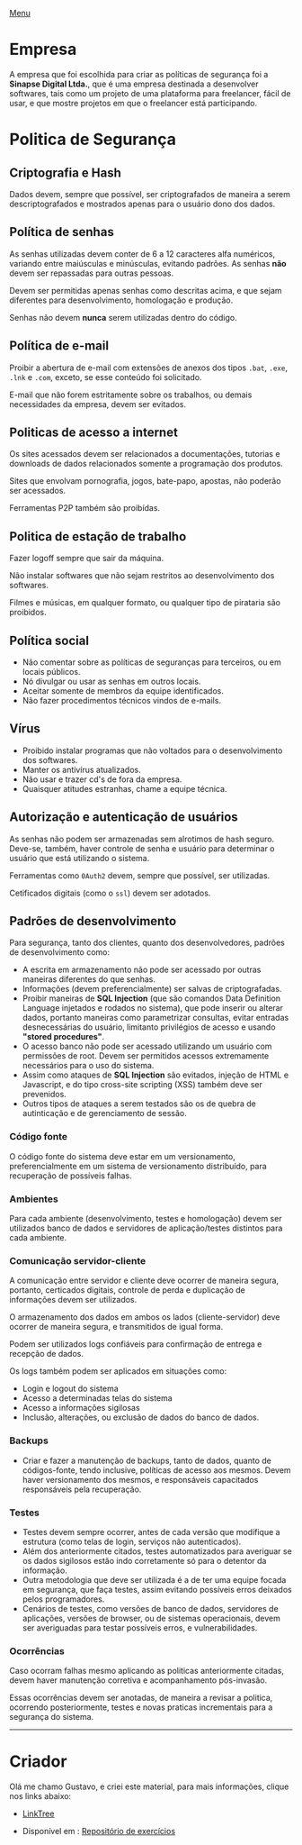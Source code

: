 [Menu](https://gusleaooliveira.github.io/posts/)


# Empresa

A empresa que foi escolhida para criar as políticas de segurança foi a **Sinapse Digital Ltda.**, que é uma empresa destinada a desenvolver softwares, tais como um projeto de uma plataforma para freelancer, fácil de usar, e que mostre projetos em que o freelancer está participando.

# Politica de Segurança

## Criptografia e Hash

Dados devem, sempre que possível, ser criptografados de maneira a serem descriptografados e mostrados apenas para o usuário dono dos dados.


## Política de senhas

As senhas utilizadas devem conter de 6 a 12 caracteres alfa numéricos, variando entre maiúsculas e minúsculas, evitando padrões. As senhas **não** devem ser repassadas para outras pessoas.

Devem ser permitidas apenas senhas como descritas acima, e que sejam diferentes para desenvolvimento, homologação e produção.

Senhas não devem **nunca** serem utilizadas dentro do código.

## Política  de e-mail

Proibir a abertura de e-mail com extensões de anexos dos tipos `.bat`, `.exe`, `.lnk` e `.com`, exceto, se esse conteúdo foi solicitado.

E-mail que não forem estritamente sobre os trabalhos, ou demais necessidades da empresa, devem ser evitados.

## Politicas de acesso a internet

Os sites acessados devem ser relacionados a documentações,  tutorias e downloads de dados relacionados somente a programação dos produtos.

Sites que envolvam pornografia, jogos, bate-papo, apostas, não poderão ser acessados.

Ferramentas P2P também são proibídas.

## Politica de estação de trabalho

Fazer logoff sempre que sair da máquina.

Não instalar softwares que não sejam restritos ao desenvolvimento dos softwares.

Filmes e músicas, em qualquer formato, ou qualquer tipo de pirataria são proibidos.

## Política social

- Não comentar sobre as políticas de seguranças para terceiros, ou em locais públicos.
- Nó divulgar ou usar as senhas em outros locais.
- Aceitar somente de membros  da equipe identificados.
- Não fazer procedimentos técnicos vindos de e-mails.

## Vírus

- Proibido instalar programas que não voltados para o desenvolvimento dos softwares.
- Manter os antivírus atualizados.
- Não usar e trazer cd's de fora da empresa.
- Quaisquer atitudes estranhas, chame a equipe técnica.

## Autorização e autenticação de usuários

As senhas não podem ser armazenadas sem alrotimos de hash seguro. Deve-se, também, haver controle de senha e usuário para determinar o usuário que está utilizando o sistema.

Ferramentas como `0Auth2` devem, sempre que possível, ser utilizadas.

Cetificados digitais (como o `ssl`) devem ser adotados.

## Padrões de desenvolvimento

Para segurança, tanto dos clientes, quanto dos desenvolvedores, padrões de desenvolvimento como:

* A escrita em armazenamento não pode ser acessado por outras maneiras diferentes do que senhas.
* Informações (devem preferencialmente) ser salvas de criptografadas.
* Proibir maneiras de **SQL Injection** (que são comandos Data Definition Language injetados e rodados no sistema), que pode inserir ou alterar dados, portanto maneiras como parametrizar consultas, evitar entradas desnecessárias do usuário, limitanto privilégios de acesso e usando **"stored procedures"**.
* O acesso banco não pode ser acessado utilizando um usuário com permissões de root. Devem ser permitidos acessos extremamente necessários para o uso do sistema.
* Assim como ataques de **SQL Injection** são evitados, injeção de HTML e Javascript, e do tipo cross-site scripting ​(XSS) também deve ser prevenidos.
* Outros tipos de ataques a serem testados são os de quebra de autinticação e de gerenciamento de sessão.

### Código fonte

O código fonte do sistema deve estar em um versionamento, preferencialmente em um sistema de versionamento distribuído, para recuperação de possíveis falhas.

### Ambientes

Para cada ambiente (desenvolvimento, testes e homologação) devem ser utilizados banco de dados e servidores de aplicação/testes distintos para cada ambiente.

### Comunicação servidor-cliente

A comunicação entre servidor e cliente deve ocorrer de maneira segura, portanto, certicados digitais, controle de perda e duplicação de informações devem ser utilizados.

O armazenamento dos dados em ambos os lados (cliente-servidor) deve ocorrer de maneira segura, e transmitidos de igual forma.

Podem ser utilizados logs confiáveis para confirmação de entrega e recepção de dados.

Os logs também podem ser aplicados em situações como:
- Login e logout do sistema
- Acesso a determinadas telas do sistema
- Acesso a informações sigilosas
- Inclusão, alterações, ou exclusão de dados do banco de dados.


### Backups
* Criar e fazer a manutenção de backups, tanto de dados, quanto de códigos-fonte, tendo inclusive, políticas de acesso aos mesmos. Devem haver versionamento dos mesmos, e responsáveis capacitados responsáveis pela recuperação.

### Testes
* Testes devem sempre ocorrer, antes de cada versão que modifique a estrutura (como telas de login, serviços não autenticados).
* Além dos anteriormente citados, testes automatizados para averiguar se os dados sigilosos estão indo corretamente só para o detentor da informação.
* Outra metodologia que deve ser utilizada é a de ter uma equipe focada em segurança, que faça testes, assim evitando possíveis erros deixados pelos programadores.
* Cenários de testes, como versões de banco de dados, servidores de aplicações, versões de browser, ou de sistemas operacionais, devem ser averiguadas para testar possíveis erros, e vulnerabilidades.

### Ocorrências

Caso ocorram falhas mesmo aplicando as politicas anteriormente citadas, devem haver manutenção corretiva e acompanhamento pós-invasão.

Essas ocorrências devem ser anotadas, de maneira a revisar a politica, ocorrendo posteriormente, testes e novas praticas incrementais para a segurança do sistema.



***

# Criador
Olá me chamo Gustavo, e criei este material, para mais informações, clique nos links abaixo:

* [LinkTree](https://www.linktree.com.br/gusleaooliveira)


* Disponível em : [Repositório de exercícios](https://gusleaooliveira.github.io/posts/)

